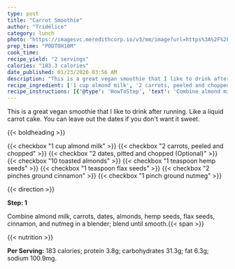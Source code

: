 ```yaml
---
type: post
title: "Carrot Smoothie"
author: "Tridélice"
category: lunch
photo: "https://imagesvc.meredithcorp.io/v3/mm/image?url=https%3A%2F%2Fimages.media-allrecipes.com%2Fuserphotos%2F5341543.jpg"
prep_time: "P0DT0H10M"
cook_time: 
recipe_yield: "2 servings"
calories: "183.3 calories"
date_published: 01/23/2020 03:56 AM
description: "This is a great vegan smoothie that I like to drink after running. Like a liquid carrot cake. You can leave out the dates if you don't want it sweet."
recipe_ingredient: ['1 cup almond milk', '2 carrots, peeled and chopped', '2 dates, pitted and chopped', '10 toasted almonds', '1 teaspoon hemp seeds', '1 teaspoon flax seeds', '2 pinches ground cinnamon', '1 pinch ground nutmeg']
recipe_instructions: [{'@type': 'HowToStep', 'text': 'Combine almond milk, carrots, dates, almonds, hemp seeds, flax seeds, cinnamon, and nutmeg in a blender; blend until smooth.\n'}]
---
```


This is a great vegan smoothie that I like to drink after running. Like a liquid carrot cake. You can leave out the dates if you don't want it sweet. 

{{< boldheading >}}

{{< checkbox "1 cup almond milk" >}}
{{< checkbox "2  carrots, peeled and chopped" >}}
{{< checkbox "2  dates, pitted and chopped  (Optional)" >}}
{{< checkbox "10  toasted almonds" >}}
{{< checkbox "1 teaspoon hemp seeds" >}}
{{< checkbox "1 teaspoon flax seeds" >}}
{{< checkbox "2 pinches ground cinnamon" >}}
{{< checkbox "1 pinch ground nutmeg" >}}


{{< direction >}}

**Step: 1**

Combine almond milk, carrots, dates, almonds, hemp seeds, flax seeds, cinnamon, and nutmeg in a blender; blend until smooth.{{< span >}}

{{< nutrition >}}

**Per Serving:** 183 calories; protein 3.8g; carbohydrates 31.3g; fat 6.3g; sodium 100.9mg.